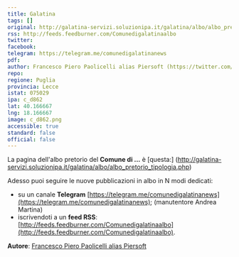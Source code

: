 ```yaml
---
title: Galatina
tags: []
original: http://galatina-servizi.soluzionipa.it/galatina/albo/albo_pretorio_tipologia.php
rss: http://feeds.feedburner.com/Comunedigalatinaalbo
twitter: 
facebook: 
telegram: https://telegram.me/comunedigalatinanews
pdf: 
author: Francesco Piero Paolicelli alias Piersoft (https://twitter.com/Piersoft)
repo: 
regione: Puglia
provincia: Lecce
istat: 075029
ipa: c_d862
lat: 40.166667
lng: 18.166667
image: c_d862.png
accessible: true
standard: false
official: false
---
```


La pagina dell'albo pretorio del **Comune di ...** è [questa:] (http://galatina-servizi.soluzionipa.it/galatina/albo/albo_pretorio_tipologia.php)

Adesso puoi seguire le nuove pubblicazioni in albo in N modi dedicati:


* su un canale **Telegram** [https://telegram.me/comunedigalatinanews](https://telegram.me/comunedigalatinanews); (manutentore Andrea Martina)
* iscrivendoti a un **feed RSS**: [http://feeds.feedburner.com/Comunedigalatinaalbo](http://feeds.feedburner.com/Comunedigalatinaalbo).

**Autore**: [Francesco Piero Paolicelli alias Piersoft](https://twitter.com/Piersoft)
